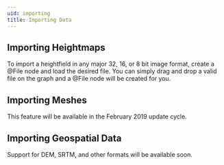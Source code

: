 ```yaml
---
uid: importing
title: Importing Data
---
```


## Importing Heightmaps

To import a heightfield in any major 32, 16, or 8 bit image format, create a @File node and load the desired file. You can simply drag and drop a valid file on the graph and a @File node will be created for you.

## Importing Meshes

This feature will be available in the February 2019 update cycle.


## Importing Geospatial Data

Support for DEM, SRTM, and other formats will be available soon.